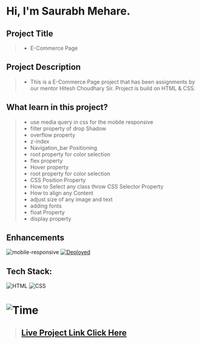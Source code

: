 #  **Hi, I'm Saurabh Mehare.**

## Project Title

> - E-Commerce Page

## Project Description

> - This is a E-Commerce Page project that has been assignments by our mentor Hitesh Choudhary Sir. Project is build on HTML & CSS.


## What learn in this project?
> - use media query in css for the mobile responsive
> - filter property of drop Shadow
> - overflow property
> - z-index
> - Navigation_bar Positioning
> - root property for color selection
> - flex property
> - Hover property 
> - root property for color selection
> - CSS Position Property
> - How to Select any class throw CSS   Selector Property
> - How to align any Content 
> - adjust size of any image and text
> - adding fonts 
> - float Property 
> - display property 


## Enhancements
![mobile-responsive](https://img.shields.io/badge/Mobile%20Responsive-Yes-green)
[![Deployed](https://img.shields.io/badge/Deployed-Yes-green)](https://shopify-alpha-iota.vercel.app/)

## Tech Stack:

![HTML](https://img.shields.io/badge/html-3670A0?style=for-the-badge&logo=html5&logoColor=white)
![CSS](https://img.shields.io/badge/css-03103C?style=for-the-badge&logo=css3&logoColor=white)


# ![Time](https://img.shields.io/badge/Time%20Taken-4hrs-green)



>## **[Live Project Link Click Here ](https://project7-headphone.netlify.app)**



